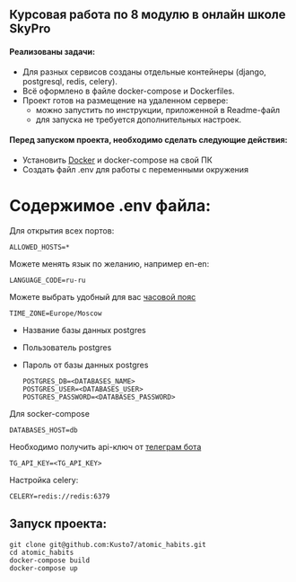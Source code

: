 ## Курсовая работа по 8 модулю в онлайн школе SkyPro

#### Реализованы задачи:
* Для разных сервисов созданы отдельные контейнеры (django, postgresql, redis, celery).
* Всё оформлено в файле docker-compose и Dockerfiles.
* Проект готов на размещение на удаленном сервере:
  * можно запустить по инструкции, приложенной в Readme-файл
  * для запуска не требуется дополнительных настроек.

#### Перед запуском проекта, необходимо сделать следующие действия:
* Установить [Docker](https://www.docker.com/products/docker-desktop/) и docker-compose на свой ПК
* Создать файл .env для работы с переменными окружения

# Содержимое .env файла:
Для открытия всех портов:

    ALLOWED_HOSTS=* 
Можете менять язык по желанию, например en-en:

    LANGUAGE_CODE=ru-ru
Можете выбрать удобный для вас [часовой пояс](https://en.wikipedia.org/wiki/List_of_tz_database_time_zones)

    TIME_ZONE=Europe/Moscow 
* Название базы данных postgres
* Пользователь postgres
* Пароль от базы данных postgres

      POSTGRES_DB=<DATABASES_NAME>
      POSTGRES_USER=<DATABASES_USER>
      POSTGRES_PASSWORD=<DATABASES_PASSWORD>
  
Для socker-compose 

    DATABASES_HOST=db 
Необходимо получить api-ключ от [телеграм бота](https://t.me/BotFather)

    TG_API_KEY=<TG_API_KEY>
Настройка celery:
    
    CELERY=redis://redis:6379

## Запуск проекта:
    git clone git@github.com:Kusto7/atomic_habits.git
    cd atomic_habits
    docker-compose build
    docker-compose up
